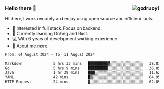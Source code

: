 ### Hello there 👋 <img align="right" src="https://github-readme-stats.vercel.app/api?username=godruoyi&show_icons=true" alt="godruoyi" />

Hi there, I work remotely and enjoy using open-source and efficient tools.

- 🔭 Interested in full stack. Focus on backend.
- 🌱 Currently learning Golang and Rust.
- 💻 With 6 years of development working experience.
- 👒 [About me more](https://godruoyi.com/posts/about-godruoyi).



<!--START_SECTION:waka-->

```txt
From: 04 August 2024 - To: 11 August 2024

Markdown              5 hrs 33 mins   █████████▓░░░░░░░░░░░░░░░   38.81 %
Go                    5 hrs 9 mins    █████████░░░░░░░░░░░░░░░░   36.05 %
Java                  1 hr 39 mins    ███░░░░░░░░░░░░░░░░░░░░░░   11.62 %
YAML                  42 mins         █▒░░░░░░░░░░░░░░░░░░░░░░░   04.95 %
HTTP Request          24 mins         ▓░░░░░░░░░░░░░░░░░░░░░░░░   02.89 %
```

<!--END_SECTION:waka-->
